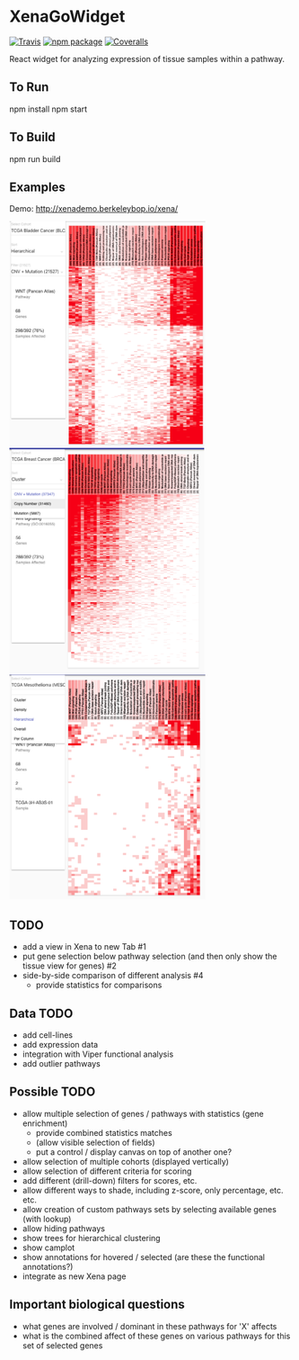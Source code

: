 # XenaGoWidget

[![Travis][build-badge]][build]
[![npm package][npm-badge]][npm]
[![Coveralls][coveralls-badge]][coveralls]

React widget for analyzing expression of tissue samples within a pathway.

[build-badge]: https://img.shields.io/travis/user/repo/master.png?style=flat-square
[build]: https://travis-ci.org/user/repo

[npm-badge]: https://img.shields.io/npm/v/npm-package.png?style=flat-square
[npm]: https://www.npmjs.org/package/npm-package

[coveralls-badge]: https://img.shields.io/coveralls/nathandunn/Xena/master.png?style=flat-square
[coveralls]: https://coveralls.io/github/nathandunn/repo


## To Run

   npm install
   npm start

## To Build

   npm run build

## Examples

Demo: http://xenademo.berkeleybop.io/xena/

<a href="images/bladder1.png">
  <img src="images/bladder1.png" alt="Bladder example" height="400">
</a>

<a href="images/brca1.png">
  <img src="images/brca1.png" alt="BRCA example" height="400">
</a>

<a href="images/meso1.png">
  <img src="images/meso1.png" alt="Meso example" height="400">
</a>



## TODO

- add a view in Xena to new Tab #1
- put gene selection below pathway selection (and then only show the tissue view for genes) #2
- side-by-side comparison of different analysis #4 
   - provide statistics for comparisons

## Data TODO

- add cell-lines 
- add expression data 
- integration with Viper functional analysis 
- add outlier pathways 


## Possible TODO

- allow multiple selection of genes / pathways with statistics (gene enrichment)
   - provide combined statistics matches
   - (allow visible selection of fields)
   - put a control / display canvas on top of another one? 
- allow selection of multiple cohorts (displayed vertically)
- allow selection of different criteria for scoring 
- add different (drill-down) filters for scores, etc. 
- allow different ways to shade, including z-score, only percentage, etc. etc. 
- allow creation of custom pathways sets by selecting available genes (with lookup)
- allow hiding pathways
- show trees for hierarchical clustering 
- show camplot
- show annotations for hovered / selected (are these the functional annotations?)
- integrate as new Xena page 





## Important biological questions

- what genes are involved / dominant in these pathways for 'X' affects 
- what is the combined affect of these genes on various pathways for this set of selected genes 
